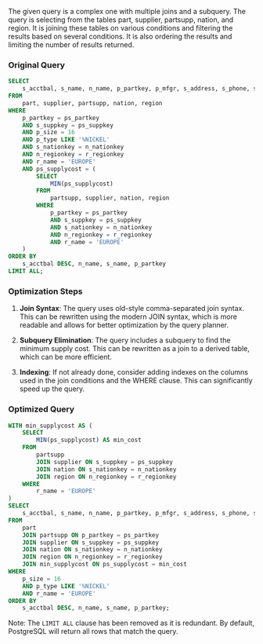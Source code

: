 The given query is a complex one with multiple joins and a subquery. The query is selecting from the tables part, supplier, partsupp, nation, and region. It is joining these tables on various conditions and filtering the results based on several conditions. It is also ordering the results and limiting the number of results returned.

### Original Query
```sql
SELECT 
    s_acctbal, s_name, n_name, p_partkey, p_mfgr, s_address, s_phone, s_comment 
FROM 
    part, supplier, partsupp, nation, region 
WHERE 
    p_partkey = ps_partkey 
    AND s_suppkey = ps_suppkey 
    AND p_size = 16 
    AND p_type LIKE '%NICKEL' 
    AND s_nationkey = n_nationkey 
    AND n_regionkey = r_regionkey 
    AND r_name = 'EUROPE' 
    AND ps_supplycost = (
        SELECT 
            MIN(ps_supplycost) 
        FROM 
            partsupp, supplier, nation, region 
        WHERE 
            p_partkey = ps_partkey 
            AND s_suppkey = ps_suppkey 
            AND s_nationkey = n_nationkey 
            AND n_regionkey = r_regionkey 
            AND r_name = 'EUROPE'
    ) 
ORDER BY 
    s_acctbal DESC, n_name, s_name, p_partkey 
LIMIT ALL;
```

### Optimization Steps

1. **Join Syntax**: The query uses old-style comma-separated join syntax. This can be rewritten using the modern JOIN syntax, which is more readable and allows for better optimization by the query planner.

2. **Subquery Elimination**: The query includes a subquery to find the minimum supply cost. This can be rewritten as a join to a derived table, which can be more efficient.

3. **Indexing**: If not already done, consider adding indexes on the columns used in the join conditions and the WHERE clause. This can significantly speed up the query.

### Optimized Query
```sql
WITH min_supplycost AS (
    SELECT 
        MIN(ps_supplycost) AS min_cost 
    FROM 
        partsupp 
        JOIN supplier ON s_suppkey = ps_suppkey 
        JOIN nation ON s_nationkey = n_nationkey 
        JOIN region ON n_regionkey = r_regionkey 
    WHERE 
        r_name = 'EUROPE'
)
SELECT 
    s_acctbal, s_name, n_name, p_partkey, p_mfgr, s_address, s_phone, s_comment 
FROM 
    part 
    JOIN partsupp ON p_partkey = ps_partkey 
    JOIN supplier ON s_suppkey = ps_suppkey 
    JOIN nation ON s_nationkey = n_nationkey 
    JOIN region ON n_regionkey = r_regionkey 
    JOIN min_supplycost ON ps_supplycost = min_cost
WHERE 
    p_size = 16 
    AND p_type LIKE '%NICKEL' 
    AND r_name = 'EUROPE' 
ORDER BY 
    s_acctbal DESC, n_name, s_name, p_partkey;
```
Note: The `LIMIT ALL` clause has been removed as it is redundant. By default, PostgreSQL will return all rows that match the query.